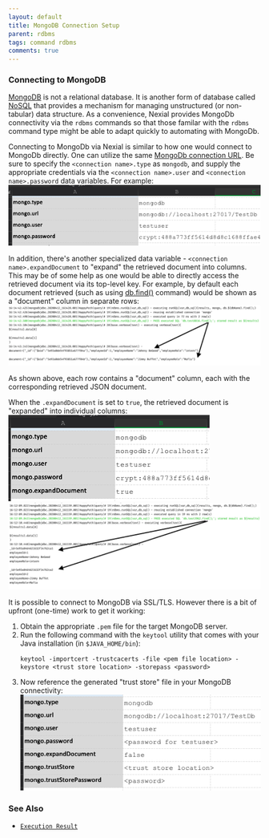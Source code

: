 ```yaml
---
layout: default
title: MongoDB Connection Setup
parent: rdbms
tags: command rdbms
comments: true
---
```



### Connecting to MongoDB
[MongoDB](https://www.mongodb.com/) is not a relational database. It is another form of database called 
[NoSQL](https://en.wikipedia.org/wiki/NoSQL) that provides a mechanism for managing unstructured (or non-tabular)
data structure. As a convenience, Nexial provides MongoDb connectivity via the `rdbms` commands so that those familar
with the `rdbms` command type might be able to adapt quickly to automating with MongoDb.

Connecting to MongoDb via Nexial is similar to how one would connect to MongoDb directly. One can utilize the same
[MongoDb connection URL](https://docs.mongodb.com/manual/reference/connection-string/). Be sure to specify the 
`<connection name>.type` as `mongodb`, and supply the appropriate credentials via the `<connection name>.user` and 
`<connection name>.password` data variables. For example:<br/>
![](image/index_10.png)


In addition, there's another specialized data variable - `<connection name>.expandDocument` to "expand" the retrieved 
document into columns. This may be of some help as one would be able to directly access the retrieved document via its 
top-level key. For example, by default each document retrieved (such as using 
[db.find()](https://docs.mongodb.com/manual/reference/method/db.collection.find/) command) would be shown as a 
"document" column in separate rows:<br/>
![](image/index_13.png)

As shown above, each row contains a "document" column, each with the corresponding retrieved JSON document.

When the `.expandDocument` is set to `true`, the retrieved document is "expanded" into individual columns:<br/>
![](image/index_11.png)<br/>
![](image/index_12.png)<br/>

It is possible to connect to MongoDB via SSL/TLS. However there is a bit of upfront (one-time) work to get it working:

1. Obtain the appropriate `.pem` file for the target MongoDB server.
2. Run the following command with the `keytool` utility that comes with your Java installation (in `$JAVA_HOME/bin`):<br/>
   ```
   keytool -importcert -trustcacerts -file <pem file location> -keystore <trust store location> -storepass <password>
   ```
3. Now reference the generated "trust store" file in your MongoDB connectivity:<br/>
   ![](image/index_14.png)



### See Also
- [`Execution Result`](executionResult)
